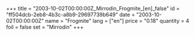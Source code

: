 +++
title = "2003-10-02T00:00:00Z_Mirrodin_Frogmite_[en]_false"
id = "ff504dcb-2eb8-4b3c-a8b9-29697739b649"
date = "2003-10-02T00:00:00Z"
name = "Frogmite"
lang = ["en"]
price = "0.18"
quantity = 4
foil = false
set = "Mirrodin"
+++
